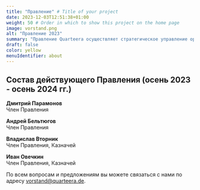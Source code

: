 ```yaml
---
title: "Правление" # Title of your project
date: 2023-12-03T12:51:38+01:00
weight: 50 # Order in which to show this project on the home page
image: vorstand.png
alt: "Правление 2023"
summary: "Правление Quarteera осуществляет стратегическое управление организацией, определяет приоритеты и ставит тактические цели, отвечает за кадровые вопросы."
draft: false
color: yellow
menuIdentifier: about
---
```


## Состав действующего Правления (осень 2023 - осень 2024 гг.)

**Дмитрий Парамонов**\
Член Правления

**Андрей Бельтюгов**\
Член Правления

**Владислав Вторник**\
Член Правления, Казначей

**Иван Овечкин**\
Член Правления, Казначей

По всем вопросам и предложениям вы можете связаться с нами по адресу [vorstand@quarteera.de](mailto:vorstand@quarteera.de).
